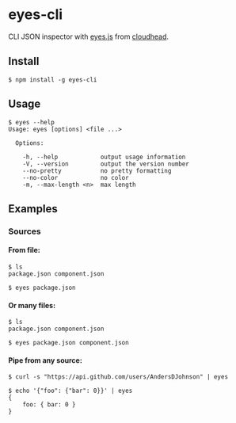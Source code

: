 # eyes-cli

CLI JSON inspector with [eyes.js](eyes) from [cloudhead](cloudhead).

## Install

```shell
$ npm install -g eyes-cli
```

## Usage

```shell
$ eyes --help
Usage: eyes [options] <file ...>

  Options:

    -h, --help            output usage information
    -V, --version         output the version number
    --no-pretty           no pretty formatting
    --no-color            no color
    -m, --max-length <n>  max length
```

## Examples

### Sources

#### From file:
```shell
$ ls
package.json component.json

$ eyes package.json
```

#### Or many files:
```shell
$ ls
package.json component.json

$ eyes package.json component.json
```

#### Pipe from any source:
```shell
$ curl -s "https://api.github.com/users/AndersDJohnson" | eyes
```

```shell
$ echo '{"foo": {"bar": 0}}' | eyes 
{
    foo: { bar: 0 }
}
```

[eyes]: https://github.com/cloudhead/eyes.js
[cloudhead]: https://github.com/cloudhead/
